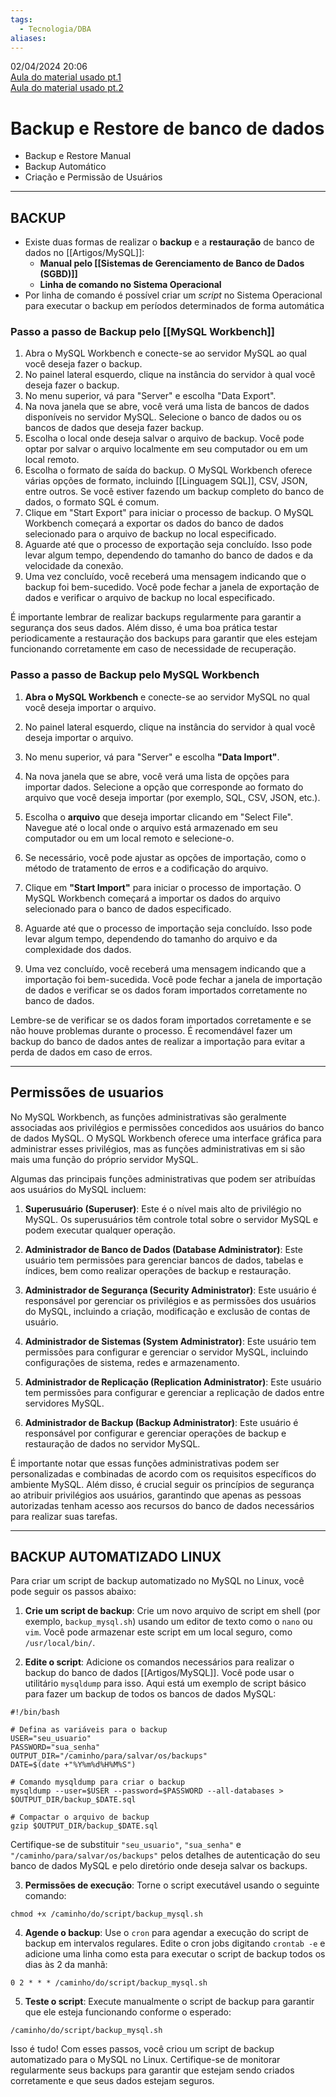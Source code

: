 ```yaml
---
tags:
  - Tecnologia/DBA
aliases:
---
```

02/04/2024 20:06  
[Aula do material usado pt.1](https://www.youtube.com/watch?v=Qul2b_MVq4o "https://www.youtube.com/watch?v=Qul2b_MVq4o")  
[Aula do material usado pt.2](https://www.youtube.com/watch?v=KmYcxZrJ9Jk "https://www.youtube.com/watch?v=KmYcxZrJ9Jk")

# Backup e Restore de banco de dados

- Backup e Restore Manual
- Backup Automático
- Criação e Permissão de Usuários

---

## BACKUP

- Existe duas formas de realizar o **backup** e a **restauração** de banco de dados no [[Artigos/MySQL]]:
    - **Manual pelo [[Sistemas de Gerenciamento de Banco de Dados (SGBD)]]**
    - **Linha de comando no Sistema Operacional**
- Por linha de comando é possível criar um _script_ no Sistema Operacional para executar o backup em períodos determinados de forma automática

### Passo a passo de Backup pelo [[MySQL Workbench]]

1. Abra o MySQL Workbench e conecte-se ao servidor MySQL ao qual você deseja fazer o backup.
2. No painel lateral esquerdo, clique na instância do servidor à qual você deseja fazer o backup.
3. No menu superior, vá para "Server" e escolha "Data Export".
4. Na nova janela que se abre, você verá uma lista de bancos de dados disponíveis no servidor MySQL. Selecione o banco de dados ou os bancos de dados que deseja fazer backup.
5. Escolha o local onde deseja salvar o arquivo de backup. Você pode optar por salvar o arquivo localmente em seu computador ou em um local remoto.
6. Escolha o formato de saída do backup. O MySQL Workbench oferece várias opções de formato, incluindo [[Linguagem SQL]], CSV, JSON, entre outros. Se você estiver fazendo um backup completo do banco de dados, o formato SQL é comum.
7. Clique em "Start Export" para iniciar o processo de backup. O MySQL Workbench começará a exportar os dados do banco de dados selecionado para o arquivo de backup no local especificado.
8. Aguarde até que o processo de exportação seja concluído. Isso pode levar algum tempo, dependendo do tamanho do banco de dados e da velocidade da conexão.
9. Uma vez concluído, você receberá uma mensagem indicando que o backup foi bem-sucedido. Você pode fechar a janela de exportação de dados e verificar o arquivo de backup no local especificado.

É importante lembrar de realizar backups regularmente para garantir a segurança dos seus dados. Além disso, é uma boa prática testar periodicamente a restauração dos backups para garantir que eles estejam funcionando corretamente em caso de necessidade de recuperação.

### Passo a passo de Backup pelo MySQL Workbench

1. **Abra o MySQL Workbench** e conecte-se ao servidor MySQL no qual você deseja importar o arquivo.
    
2. No painel lateral esquerdo, clique na instância do servidor à qual você deseja importar o arquivo.
    
3. No menu superior, vá para "Server" e escolha **"Data Import"**.
    
4. Na nova janela que se abre, você verá uma lista de opções para importar dados. Selecione a opção que corresponde ao formato do arquivo que você deseja importar (por exemplo, SQL, CSV, JSON, etc.).
    
5. Escolha o **arquivo** que deseja importar clicando em "Select File". Navegue até o local onde o arquivo está armazenado em seu computador ou em um local remoto e selecione-o.
    
6. Se necessário, você pode ajustar as opções de importação, como o método de tratamento de erros e a codificação do arquivo.
    
7. Clique em **"Start Import"** para iniciar o processo de importação. O MySQL Workbench começará a importar os dados do arquivo selecionado para o banco de dados especificado.
    
8. Aguarde até que o processo de importação seja concluído. Isso pode levar algum tempo, dependendo do tamanho do arquivo e da complexidade dos dados.
    
9. Uma vez concluído, você receberá uma mensagem indicando que a importação foi bem-sucedida. Você pode fechar a janela de importação de dados e verificar se os dados foram importados corretamente no banco de dados.
    

Lembre-se de verificar se os dados foram importados corretamente e se não houve problemas durante o processo. É recomendável fazer um backup do banco de dados antes de realizar a importação para evitar a perda de dados em caso de erros.

---

## Permissões de usuarios

No MySQL Workbench, as funções administrativas são geralmente associadas aos privilégios e permissões concedidos aos usuários do banco de dados MySQL. O MySQL Workbench oferece uma interface gráfica para administrar esses privilégios, mas as funções administrativas em si são mais uma função do próprio servidor MySQL.

Algumas das principais funções administrativas que podem ser atribuídas aos usuários do MySQL incluem:

1. **Superusuário (Superuser)**: Este é o nível mais alto de privilégio no MySQL. Os superusuários têm controle total sobre o servidor MySQL e podem executar qualquer operação.
    
2. **Administrador de Banco de Dados (Database Administrator)**: Este usuário tem permissões para gerenciar bancos de dados, tabelas e índices, bem como realizar operações de backup e restauração.
    
3. **Administrador de Segurança (Security Administrator)**: Este usuário é responsável por gerenciar os privilégios e as permissões dos usuários do MySQL, incluindo a criação, modificação e exclusão de contas de usuário.
    
4. **Administrador de Sistemas (System Administrator)**: Este usuário tem permissões para configurar e gerenciar o servidor MySQL, incluindo configurações de sistema, redes e armazenamento.
    
5. **Administrador de Replicação (Replication Administrator)**: Este usuário tem permissões para configurar e gerenciar a replicação de dados entre servidores MySQL.
    
6. **Administrador de Backup (Backup Administrator)**: Este usuário é responsável por configurar e gerenciar operações de backup e restauração de dados no servidor MySQL.
    

É importante notar que essas funções administrativas podem ser personalizadas e combinadas de acordo com os requisitos específicos do ambiente MySQL. Além disso, é crucial seguir os princípios de segurança ao atribuir privilégios aos usuários, garantindo que apenas as pessoas autorizadas tenham acesso aos recursos do banco de dados necessários para realizar suas tarefas.

---

## BACKUP AUTOMATIZADO LINUX

Para criar um script de backup automatizado no MySQL no Linux, você pode seguir os passos abaixo:

1. **Crie um script de backup**: Crie um novo arquivo de script em shell (por exemplo, `backup_mysql.sh`) usando um editor de texto como o `nano` ou `vim`. Você pode armazenar este script em um local seguro, como `/usr/local/bin/`.
    
2. **Edite o script**: Adicione os comandos necessários para realizar o backup do banco de dados [[Artigos/MySQL]]. Você pode usar o utilitário `mysqldump` para isso. Aqui está um exemplo de script básico para fazer um backup de todos os bancos de dados MySQL:
    

```
#!/bin/bash

# Defina as variáveis para o backup
USER="seu_usuario"
PASSWORD="sua_senha"
OUTPUT_DIR="/caminho/para/salvar/os/backups"
DATE=$(date +"%Y%m%d%H%M%S")

# Comando mysqldump para criar o backup
mysqldump --user=$USER --password=$PASSWORD --all-databases > $OUTPUT_DIR/backup_$DATE.sql

# Compactar o arquivo de backup
gzip $OUTPUT_DIR/backup_$DATE.sql
```

Certifique-se de substituir `"seu_usuario"`, `"sua_senha"` e `"/caminho/para/salvar/os/backups"` pelos detalhes de autenticação do seu banco de dados MySQL e pelo diretório onde deseja salvar os backups.

3. **Permissões de execução**: Torne o script executável usando o seguinte comando:

```
chmod +x /caminho/do/script/backup_mysql.sh
```

4. **Agende o backup**: Use o `cron` para agendar a execução do script de backup em intervalos regulares. Edite o cron jobs digitando `crontab -e` e adicione uma linha como esta para executar o script de backup todos os dias às 2 da manhã:

```
0 2 * * * /caminho/do/script/backup_mysql.sh
```

5. **Teste o script**: Execute manualmente o script de backup para garantir que ele esteja funcionando conforme o esperado:

```
/caminho/do/script/backup_mysql.sh
```

Isso é tudo! Com esses passos, você criou um script de backup automatizado para o MySQL no Linux. Certifique-se de monitorar regularmente seus backups para garantir que estejam sendo criados corretamente e que seus dados estejam seguros.